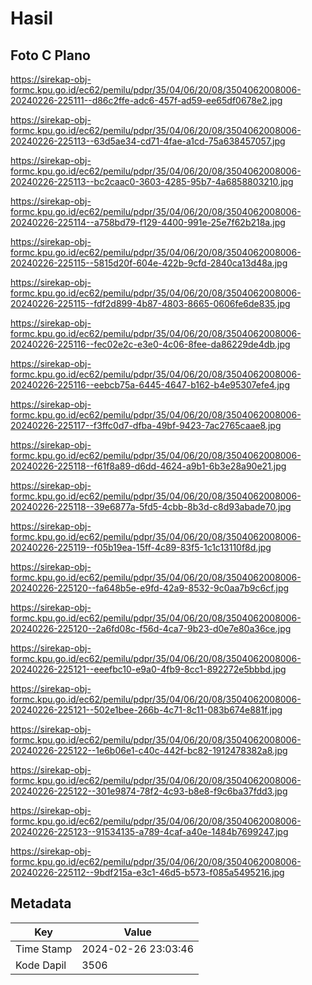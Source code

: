 # Hasil

## Foto C Plano

https://sirekap-obj-formc.kpu.go.id/ec62/pemilu/pdpr/35/04/06/20/08/3504062008006-20240226-225111--d86c2ffe-adc6-457f-ad59-ee65df0678e2.jpg

https://sirekap-obj-formc.kpu.go.id/ec62/pemilu/pdpr/35/04/06/20/08/3504062008006-20240226-225113--63d5ae34-cd71-4fae-a1cd-75a638457057.jpg

https://sirekap-obj-formc.kpu.go.id/ec62/pemilu/pdpr/35/04/06/20/08/3504062008006-20240226-225113--bc2caac0-3603-4285-95b7-4a6858803210.jpg

https://sirekap-obj-formc.kpu.go.id/ec62/pemilu/pdpr/35/04/06/20/08/3504062008006-20240226-225114--a758bd79-f129-4400-991e-25e7f62b218a.jpg

https://sirekap-obj-formc.kpu.go.id/ec62/pemilu/pdpr/35/04/06/20/08/3504062008006-20240226-225115--5815d20f-604e-422b-9cfd-2840ca13d48a.jpg

https://sirekap-obj-formc.kpu.go.id/ec62/pemilu/pdpr/35/04/06/20/08/3504062008006-20240226-225115--fdf2d899-4b87-4803-8665-0606fe6de835.jpg

https://sirekap-obj-formc.kpu.go.id/ec62/pemilu/pdpr/35/04/06/20/08/3504062008006-20240226-225116--fec02e2c-e3e0-4c06-8fee-da86229de4db.jpg

https://sirekap-obj-formc.kpu.go.id/ec62/pemilu/pdpr/35/04/06/20/08/3504062008006-20240226-225116--eebcb75a-6445-4647-b162-b4e95307efe4.jpg

https://sirekap-obj-formc.kpu.go.id/ec62/pemilu/pdpr/35/04/06/20/08/3504062008006-20240226-225117--f3ffc0d7-dfba-49bf-9423-7ac2765caae8.jpg

https://sirekap-obj-formc.kpu.go.id/ec62/pemilu/pdpr/35/04/06/20/08/3504062008006-20240226-225118--f61f8a89-d6dd-4624-a9b1-6b3e28a90e21.jpg

https://sirekap-obj-formc.kpu.go.id/ec62/pemilu/pdpr/35/04/06/20/08/3504062008006-20240226-225118--39e6877a-5fd5-4cbb-8b3d-c8d93abade70.jpg

https://sirekap-obj-formc.kpu.go.id/ec62/pemilu/pdpr/35/04/06/20/08/3504062008006-20240226-225119--f05b19ea-15ff-4c89-83f5-1c1c13110f8d.jpg

https://sirekap-obj-formc.kpu.go.id/ec62/pemilu/pdpr/35/04/06/20/08/3504062008006-20240226-225120--fa648b5e-e9fd-42a9-8532-9c0aa7b9c6cf.jpg

https://sirekap-obj-formc.kpu.go.id/ec62/pemilu/pdpr/35/04/06/20/08/3504062008006-20240226-225120--2a6fd08c-f56d-4ca7-9b23-d0e7e80a36ce.jpg

https://sirekap-obj-formc.kpu.go.id/ec62/pemilu/pdpr/35/04/06/20/08/3504062008006-20240226-225121--eeefbc10-e9a0-4fb9-8cc1-892272e5bbbd.jpg

https://sirekap-obj-formc.kpu.go.id/ec62/pemilu/pdpr/35/04/06/20/08/3504062008006-20240226-225121--502e1bee-266b-4c71-8c11-083b674e881f.jpg

https://sirekap-obj-formc.kpu.go.id/ec62/pemilu/pdpr/35/04/06/20/08/3504062008006-20240226-225122--1e6b06e1-c40c-442f-bc82-1912478382a8.jpg

https://sirekap-obj-formc.kpu.go.id/ec62/pemilu/pdpr/35/04/06/20/08/3504062008006-20240226-225122--301e9874-78f2-4c93-b8e8-f9c6ba37fdd3.jpg

https://sirekap-obj-formc.kpu.go.id/ec62/pemilu/pdpr/35/04/06/20/08/3504062008006-20240226-225123--91534135-a789-4caf-a40e-1484b7699247.jpg

https://sirekap-obj-formc.kpu.go.id/ec62/pemilu/pdpr/35/04/06/20/08/3504062008006-20240226-225112--9bdf215a-e3c1-46d5-b573-f085a5495216.jpg


## Metadata

| Key        | Value               |
| ---------- | ------------------- |
| Time Stamp | 2024-02-26 23:03:46 |
| Kode Dapil | 3506                |



